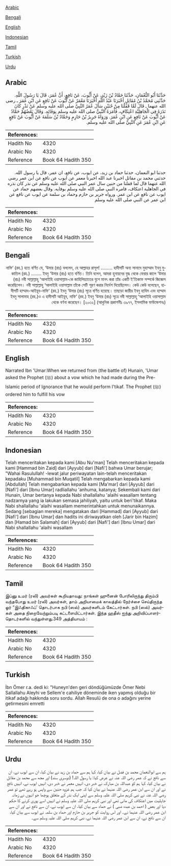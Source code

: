 [Arabic](#arabic)

[Bengali](#bengali)

[English](#english)

[Indonesian](#indonesian)

[Tamil](#tamil)

[Turkish](#turkish)

[Urdu](#urdu)

## Arabic


<div dir="rtl" lang="ar" style={{fontSize:'larger',backgroundColor:'#f8f9fa',padding:20}}>
حَدَّثَنَا أَبُو النُّعْمَانِ، حَدَّثَنَا حَمَّادُ بْنُ زَيْدٍ، عَنْ أَيُّوبَ، عَنْ نَافِعٍ، أَنَّ عُمَرَ، قَالَ يَا رَسُولَ اللَّهِ‏.‏ حَدَّثَنِي مُحَمَّدُ بْنُ مُقَاتِلٍ أَخْبَرَنَا عَبْدُ اللَّهِ أَخْبَرَنَا مَعْمَرٌ عَنْ أَيُّوبَ عَنْ نَافِعٍ عَنِ ابْنِ عُمَرَ ـ رضى الله عنهما ـ قَالَ لَمَّا قَفَلْنَا مِنْ حُنَيْنٍ سَأَلَ عُمَرُ النَّبِيَّ صلى الله عليه وسلم عَنْ نَذْرٍ كَانَ نَذَرَهُ فِي الْجَاهِلِيَّةِ اعْتِكَافٍ، فَأَمَرَهُ النَّبِيُّ صلى الله عليه وسلم بِوَفَائِهِ‏.‏ وَقَالَ بَعْضُهُمْ حَمَّادٌ عَنْ أَيُّوبَ عَنْ نَافِعٍ عَنِ ابْنِ عُمَرَ‏.‏ وَرَوَاهُ جَرِيرُ بْنُ حَازِمٍ وَحَمَّادُ بْنُ سَلَمَةَ عَنْ أَيُّوبَ عَنْ نَافِعٍ عَنِ ابْنِ عُمَرَ عَنِ النَّبِيِّ صلى الله عليه وسلم‏.‏
</div>
<div style={{backgroundColor:'#f8f9fa',padding:20, marginBottom: 10}}><table> <thead> <tr> <th>References:</th> <th></th> </tr> </thead> <tbody><tr><td>Hadith No</td><td>4320</td></tr><tr><td>Arabic No</td><td>4320</td></tr><tr><td>Reference</td><td>Book 64 Hadith 350</td></tr></tbody></table></div>


<div dir="rtl" lang="ar" style={{fontSize:'larger',backgroundColor:'#f8f9fa',padding:20}}>
حدثنا ابو النعمان، حدثنا حماد بن زيد، عن ايوب، عن نافع، ان عمر، قال يا رسول الله. حدثني محمد بن مقاتل اخبرنا عبد الله اخبرنا معمر عن ايوب عن نافع عن ابن عمر رضى الله عنهما قال لما قفلنا من حنين سال عمر النبي صلى الله عليه وسلم عن نذر كان نذره في الجاهلية اعتكاف، فامره النبي صلى الله عليه وسلم بوفايه. وقال بعضهم حماد عن ايوب عن نافع عن ابن عمر. ورواه جرير بن حازم وحماد بن سلمة عن ايوب عن نافع عن ابن عمر عن النبي صلى الله عليه وسلم
</div>
<div style={{backgroundColor:'#f8f9fa',padding:20, marginBottom: 10}}><table> <thead> <tr> <th>References:</th> <th></th> </tr> </thead> <tbody><tr><td>Hadith No</td><td>4320</td></tr><tr><td>Arabic No</td><td>4320</td></tr><tr><td>Reference</td><td>Book 64 Hadith 350</td></tr></tbody></table></div>

## Bengali


<div dir="rtl" lang="bn" style={{fontSize:'larger',backgroundColor:'#f8f9fa',padding:20}}>
নাফি‘ (রহ.) হতে বর্ণিত যে, ‘উমার (রাঃ) বললেন, হে আল্লাহর রাসূল! ......... হাদীসটি অন্য সানাদে মুহাম্মাদ ইবনু মুকাতিল (রহ.) ........ ইবনু ‘উমার (রাঃ) হতে বর্ণিত। তিনি বলেন, আমরা হুনায়নের যুদ্ধ থেকে ফেরার কালে ‘উমার (রাঃ) নবী সাল্লাল্লাহু ‘আলাইহি ওয়াসাল্লাম-কে জাহিলিয়্যাতের যুগে মানৎ করা তাঁর একটি ই’তিকাফ সম্পর্কে জিজ্ঞেস করেছিলেন। নবী সাল্লাল্লাহু ‘আলাইহি ওয়াসাল্লাম তাঁকে সেটি পূরণ করার নির্দেশ দিয়েছিলেন। কেউ কেউ বলেছেন, হাদীসটি হাম্মাদ-আইয়ূব-নাফি‘ (রহ.) ইবনু ‘উমার (রাঃ) সূত্রে বর্ণিত হয়েছে। তাছাড়া জারীর ইবনু হাযিম এবং হাম্মাদ ইবনু সালামাহ (রহ.)ও এ হাদীসটি আইয়ূব, নাফি‘ (রহ.) ইবনু ‘উমার (রাঃ) সূত্রে নবী সাল্লাল্লাহু ‘আলাইহি ওয়াসাল্লাম থেকে বর্ণনা করেছেন। [২০৩২] (আধুনিক প্রকাশনীঃ ৩৯৭৭, ইসলামিক ফাউন্ডেশনঃ)
</div>
<div style={{backgroundColor:'#f8f9fa',padding:20, marginBottom: 10}}><table> <thead> <tr> <th>References:</th> <th></th> </tr> </thead> <tbody><tr><td>Hadith No</td><td>4320</td></tr><tr><td>Arabic No</td><td>4320</td></tr><tr><td>Reference</td><td>Book 64 Hadith 350</td></tr></tbody></table></div>

## English


<div dir="ltr" lang="en" style={{fontSize:'larger',backgroundColor:'#f8f9fa',padding:20}}>
Narrated Ibn 'Umar:When we returned from (the battle of) Hunain, 'Umar asked the Prophet (ﷺ) about a vow which he had made during the Pre-lslamic period of Ignorance that he would perform I'tikaf. The Prophet (ﷺ) ordered him to fulfill his vow
</div>
<div style={{backgroundColor:'#f8f9fa',padding:20, marginBottom: 10}}><table> <thead> <tr> <th>References:</th> <th></th> </tr> </thead> <tbody><tr><td>Hadith No</td><td>4320</td></tr><tr><td>Arabic No</td><td>4320</td></tr><tr><td>Reference</td><td>Book 64 Hadith 350</td></tr></tbody></table></div>

## Indonesian


<div dir="ltr" lang="id" style={{fontSize:'larger',backgroundColor:'#f8f9fa',padding:20}}>
Telah menceritakan kepada kami [Abu Nu'man] Telah menceritakan kepada kami [Hammad bin Zaid] dari [Ayyub] dari [Nafi'] bahwa Umar berujar; "Wahai Rasulullah! -lewat jalur periwayatan lain-telah menceritakan kepadaku [Muhammad bin Muqatil] Telah mengabarkan kepada kami [Abdullah] Telah mengabarkan kepada kami [Ma'mar] dari [Ayyub] dari [Nafi'] dari [Ibnu Umar] radliallahu 'anhuma, katanya; Sekembali kami dari Hunain, Umar bertanya kepada Nabi shallallahu 'alaihi wasallam tentang nadzarnya yang ia lakukan semasa jahiliyah, yaitu untuk beri'tikaf. Maka Nabi shallallahu 'alaihi wasallam memerintahkan untuk menunaikannya. Sedang [sebagian mereka] mengatakan dari [Hammad] dari [Ayyub] dari [Nafi'] dari [Ibnu Umar] dan hadits ini diriwayatkan oleh [Jarir bin Hazim] dan [Hamad bin Salamah] dari [Ayyub] dari [Nafi'] dari [Ibnu Umar] dari Nabi shallallahu 'alaihi wasallam
</div>
<div style={{backgroundColor:'#f8f9fa',padding:20, marginBottom: 10}}><table> <thead> <tr> <th>References:</th> <th></th> </tr> </thead> <tbody><tr><td>Hadith No</td><td>4320</td></tr><tr><td>Arabic No</td><td>4320</td></tr><tr><td>Reference</td><td>Book 64 Hadith 350</td></tr></tbody></table></div>

## Tamil


<div dir="ltr" lang="ta" style={{fontSize:'larger',backgroundColor:'#f8f9fa',padding:20}}>
இப்னு உமர் (ரலி) அவர்கள் கூறியதாவது: நாங்கள் ஹுனைன் போரிலிருந்து திரும்பி வந்தபோது உமர் (ரலி) அவர்கள், தாம் அறியாமைக் காலத்தில் நேர்ச்சை செய்திருந்த ஓர் “இஃதிகாஃப்' தொடர்பாக நபி (ஸல்) அவர்களிடம் கேட்டார்கள். நபி (ஸல்) அவர்கள் அதை நிறைவேற்றும்படி கட்டளையிட்டார்கள். இந்த ஹதீஸ் ஐந்து அறிவிப்பாளர்தொடர்களில் வந்துள்ளது.349 அத்தியாயம் :
</div>
<div style={{backgroundColor:'#f8f9fa',padding:20, marginBottom: 10}}><table> <thead> <tr> <th>References:</th> <th></th> </tr> </thead> <tbody><tr><td>Hadith No</td><td>4320</td></tr><tr><td>Arabic No</td><td>4320</td></tr><tr><td>Reference</td><td>Book 64 Hadith 350</td></tr></tbody></table></div>

## Turkish


<div dir="ltr" lang="tr" style={{fontSize:'larger',backgroundColor:'#f8f9fa',padding:20}}>
İbn Ömer r.a. dedi ki: "Huneyn'den geri döndüğümüzde Ömer Nebi Sallallahu Aleyhi ve Sellem'e cahiliye döneminde iken yapmış olduğu bir itikaf adağı hakkında soru sordu. Allah Resulü de ona o adağını yerine getirmesini emretti
</div>
<div style={{backgroundColor:'#f8f9fa',padding:20, marginBottom: 10}}><table> <thead> <tr> <th>References:</th> <th></th> </tr> </thead> <tbody><tr><td>Hadith No</td><td>4320</td></tr><tr><td>Arabic No</td><td>4320</td></tr><tr><td>Reference</td><td>Book 64 Hadith 350</td></tr></tbody></table></div>

## Urdu


<div dir="rtl" lang="ur" style={{fontSize:'larger',backgroundColor:'#f8f9fa',padding:20}}>
ہم سے ابوالنعمان محمد بن فضل نے بیان کیا، کہا ہم سے حماد بن زید نے بیان کیا، ان سے ایوب نے، ان سے نافع نے کہ عمر رضی اللہ عنہ نے عرض کیا: یا رسول اللہ! (دوسری سند) اور مجھ سے محمد بن مقاتل نے بیان کیا، کہا ہم کو عبداللہ بن مبارک نے خبر دی، انہیں معمر نے خبر دی، انہیں ایوب نے، انہیں نافع نے اور ان سے ابن عمر رضی اللہ عنہما نے بیان کیا کہ جب ہم غزوہ حنین سے واپس ہو رہے تھے تو عمر رضی اللہ عنہ نے نبی کریم صلی اللہ علیہ وسلم سے اپنی ایک نذر کے متعلق پوچھا جو انہوں نے زمانہ جاہلیت میں اعتکاف کی مانی تھی اور نبی کریم صلی اللہ علیہ وسلم نے انہیں اسے پوری کرنے کا حکم دیا اور بعض ( احمد بن عبدہ ضبی ) نے حماد سے بیان کیا، ان سے ایوب نے، ان سے نافع نے اور ان سے ابن عمر رضی اللہ عنہما نے۔ اور اس روایت کو جریر بن حازم اور حماد بن سلمہ نے ایوب سے بیان کیا، ان سے نافع نے، ان سے ابن عمر رضی اللہ عنہما نے، نبی کریم صلی اللہ علیہ وسلم سے۔
</div>
<div style={{backgroundColor:'#f8f9fa',padding:20, marginBottom: 10}}><table> <thead> <tr> <th>References:</th> <th></th> </tr> </thead> <tbody><tr><td>Hadith No</td><td>4320</td></tr><tr><td>Arabic No</td><td>4320</td></tr><tr><td>Reference</td><td>Book 64 Hadith 350</td></tr></tbody></table></div>